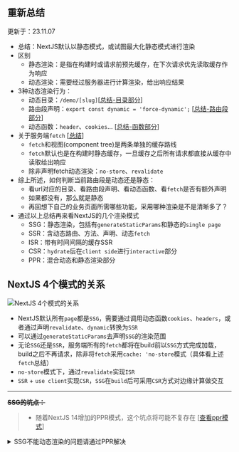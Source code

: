 ## 重新总结

更新于：23.11.07

- 总结：NextJS默认以静态模式，或试图最大化静态模式进行渲染
- 区别
  - 静态渲染：是指在构建时或请求前预先缓存，在下次请求优先读取缓存作为响应
  - 动态渲染：需要经过服务器进行计算渲染，给出响应结果
- 3种动态渲染行为：
  - 动态目录：`/demo/[slug]`[[总结-目录部分](https://github.com/cgfeel/next.v2/blob/master/README.md#%E8%B7%AF%E7%94%B1%E5%92%8C%E6%96%87%E4%BB%B6%E7%BA%A6%E5%AE%9Arouting--file-conventions)]
  - 路由段声明：`export const dynamic = 'force-dynamic';` [[总结-路由段部分](https://github.com/cgfeel/next.v2/blob/master/README.md#%E8%B7%AF%E7%94%B1%E5%92%8C%E6%96%87%E4%BB%B6%E7%BA%A6%E5%AE%9Arouting--file-conventions)]
  - 动态函数：`header`、`cookies`... [[总结-函数部分](https://github.com/cgfeel/next.v2/blob/master/README.md#%E6%A0%B7%E5%BC%8F%E4%BC%98%E5%8C%96%E7%BB%84%E4%BB%B6%E5%87%BD%E6%95%B0styling--optimizing--compoonents--functions)]
- 关于服务端`fetch` [[总结](https://github.com/cgfeel/next.v2/blob/master/README.md#%E6%95%B0%E6%8D%AE%E8%8E%B7%E5%8F%96%E6%B8%B2%E6%9F%93%E7%BC%93%E5%AD%98fetching--rendering--caching)]
  - `fetch`和视图(component tree)是两条单独的缓存路线
  - `fetch`默认也是在构建时静态缓存，一旦缓存之后所有请求都直接从缓存中读取给出响应
  - 除非声明fetch动态渲染：`no-store`、`revalidate`
- 综上所述，如何判断当前路由段是动态还是静态：
  - 看url对应的目录、看路由段声明、看动态函数、看`fetch`是否有额外声明
  - 如果都没有，那么就是静态
  - 再回想下自己的业务页面所需哪些功能，采用哪种渲染是不是清晰多了？
- 通过以上总结再来看NextJS的几个渲染模式
  - SSG：静态渲染，包括有`generateStaticParams`和静态的`single page`
  - SSR：含动态路由、方法、声明、动态`fetch`
  - ISR：带有时间间隔的缓存SSR
  - CSR：`hydrate`后在`client side`进行`interactive`部分
  - PPR：混合动态和静态渲染部分

## NextJS 4个模式的关系

![NextJS 4个模式的关系](https://github.com/cgfeel/next.v2/assets/578141/8a4cd4c1-c07b-4782-a506-bdfd2c2690c5)

- NextJS默认所有`page`都是`SSG`，需要通过调用动态函数`cookies`、`headers`，或者通过声明`revalidate`、`dynamic`转换为`SSR`
- 可以通过`generateStaticParams`去声明`SSG`的渲染范围
- 无论`SSG`还是`SSR`，服务端所有的`fetch`都将在build前以`SSG`方式完成加载，build之后不再请求，除非将`fetch`采用`cache: 'no-store`模式（具体看上述`fetch`总结）
- `no-store`模式下，通过`revalidate`实现`ISR`
- `SSR` + `use client`实现`CSR`，`SSG`在`build`后可采用`CSR`方式对边缘计算做交互

---

**~~SSG的坑点：~~**

> - 随着NextJS 14增加的PPR模式，这个坑点将可能不复存在 [[查看ppr模式](https://github.com/cgfeel/next.v2#next-partial-prerendering)]

<details>

<summary>SSG不能动态渲染的问题请通过PPR解决</summary>
  
一旦通过`generateStaticParams`去声明`SSG`渲染，无论是在`page`中，还是在`page`上方的布局中，请不要在服务端去调用`cookies`和`headers`这样的动态函数，否则会报错`[NEXT-1181] DynamicServerError: Dynamic server usage: cookies`，见issue：https://github.com/vercel/next.js/issues/49373

阅读整个issue，你会发现有人提供了这样的解决办法：
```
export const dynamic = 'force-dynamic'
// or
export const revalidate = 0
```

实测不建议，原因有人在issue中提到了

> The `export const dynamic = 'force-dynamic` line worked for me when placed in my `layout.tsx` file, but when I navigate to a different page using the `useRouter` hook, I get the following err:
>
> `Error: Dynamic server usage: force-dynamic`

解决办法：

1. 既然声明了`SSG`，那么就遵循要求，不要在服务端去做任何`dynamic action`，如果需要做请通过本地`client`操作，如上图所示
2. 通过`middleware`去做权限判断，没有权限统一`redirect`到指定`router`

这就意味着：

- 需要鉴权才能展示请不要用`SSG`的方式，用`SSR`代替
- 如果要`SSG`，又需要做相应的交互，请在`client`中进行，参考案例：淘宝宝贝详情页是SSG，销售数据可以`client`异步获取（仅登录可见），帮助中心文档是SSG，文档点赞和评论可以`client`异步获取（仅登录可操作）
- 否则请采用解决办法中的第2条解决

</details>
